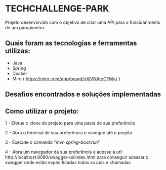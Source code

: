 # TECHCHALLENGE-PARK
Projeto desenvolvido com o objetivo de criar uma API para o funcioanmento de um parquímetro.

## Quais foram as tecnologias e ferramentas utilizas:
  - Java
  - Spring
  - Docker 
  - Miro ( https://miro.com/app/board/uXjVNAteCFM=/ )

## Desafios encontrados e soluções implementadas


## Como utilizar o projeto:

1 - Efetue o clone do projeto para uma pasta de sua preferência

2 - Abra o terminal de sua preferência e navegue até o projeto

3 - Execute o comando "_mvn spring-boot:run_"

4 - Abra um navegador da sua preferência e acesse a url: http://localhost:8080/swagger-ui/index.html para conseguir acessar o swagger onde estão especificadas todas as apis e chamadas.
